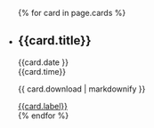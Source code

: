 <ul class="usa-card-group">
  {% for card in page.cards %}
    <li class="usa-card {{card.class | default: 'tablet:grid-col-4'}}">
      <div class="usa-card__container">
        <div class="usa-card__header">
          <h2 class="usa-card__heading">{{card.title}}</h2>
        </div>
      <div class="usa-card__body">
        <p>
          {{card.date }} <br/> {{card.time}}
        </p>
        <p> {{ card.download | markdownify }} </p>
      </div>
      <div class="usa-card__footer">
        <a href="{{card.link}}" class="usa-button">{{card.label}}</a>
      </div>
    </div>
  </li>
  {% endfor %}
</ul>